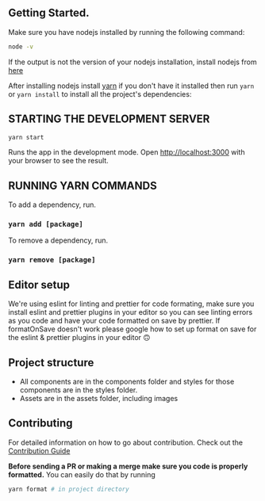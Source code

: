 ## Getting Started.

Make sure you have nodejs installed by running the following command:

```bash
node -v
```

If the output is not the version of your nodejs installation, install nodejs from [here](https://nodejs.org/en/download/)

After installing nodejs install [yarn](https://www.npmjs.com/package/yarn) if you don't have it installed then run `yarn` or `yarn install` to install all the project's dependencies:


## STARTING THE DEVELOPMENT SERVER
```bash
yarn start
```

Runs the app in the development mode.
Open [http://localhost:3000](http://localhost:3000) with your browser to see the result.

## RUNNING YARN COMMANDS

To add a dependency, run.
### `yarn add [package]`

To remove a dependency, run.

### `yarn remove [package] `

## Editor setup

We're using eslint for linting and prettier for code formating, make sure you install eslint and prettier plugins in your editor so you can
see linting errors as you code and have your code formatted on save by prettier. If formatOnSave doesn't work please google how to set up
format on save for the eslint & prettier plugins in your editor 🙃

## Project structure

- All components are in the components folder and styles for those components are in the styles folder.
- Assets are in the assets folder, including images

## Contributing

For detailed information on how to go about contribution. Check out the [Contribution Guide](docs/CONTRIBUTING.md)

**Before sending a PR or making a merge make sure you code is properly formatted.** You can easily do that by running

```bash
yarn format # in project directory
```

